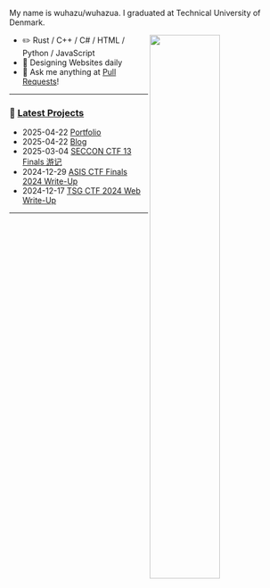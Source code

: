 My name is wuhazu/wuhazua. I graduated at Technical University of Denmark.

<picture>
    <source media="(prefers-color-scheme: dark)" srcset="https://github-readme-stats-ouuan.vercel.app/api?username=wuhazua&theme=dark&show_icons=true">
    <img align="right" width="50%" src="https://github-readme-stats-ouuan.vercel.app/api?username=ouuan&show_icons=true">
</picture>

-   :pencil2: Rust / C++ / C# / HTML / Python / JavaScript
-   :seedling: Designing Websites daily
-   :thought_balloon: Ask me anything at [Pull Requests](https://github.com/Wuhazua/Wuhazua/pulls)!

---

### :pencil: [Latest Projects](https://github.com/wuhazua)


-   2025-04-22 [Portfolio](https://ouuan.moe/post/2025/03/fix-xetex-update?utm_source=GitHubProfile)
-   2025-04-22 [Blog](https://ouuan.moe/post/2025/03/tpctf-2025?utm_source=GitHubProfile)
-   2025-03-04 [SECCON CTF 13 Finals 游记](https://ouuan.moe/post/2025/02/seccon-13-finals?utm_source=GitHubProfile)
-   2024-12-29 [ASIS CTF Finals 2024 Write-Up](https://ouuan.moe/post/2024/12/asis-ctf-finals-2024?utm_source=GitHubProfile)
-   2024-12-17 [TSG CTF 2024 Web Write-Up](https://ouuan.moe/post/2024/12/tsgctf-2024-web?utm_source=GitHubProfile)



---
